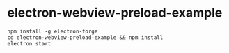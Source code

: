 # electron-webview-preload-example

```
npm install -g electron-forge
cd electron-webview-preload-example && npm install
electron start
```
